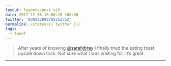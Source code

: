 ```yaml
---
layout: layouts/post.njk
date: 2017-12-06 15:00:26 +00:00
twitter: '938422890705252352'
permalink: /status/{{ twitter }}/
tags: 
  - tweet
---
```


> After years of knowing [@sarahjbray](https://twitter.com/sarahjbray) I finally tried the eating toast upside down trick. Not sure what I was waiting for. It’s great.

---
